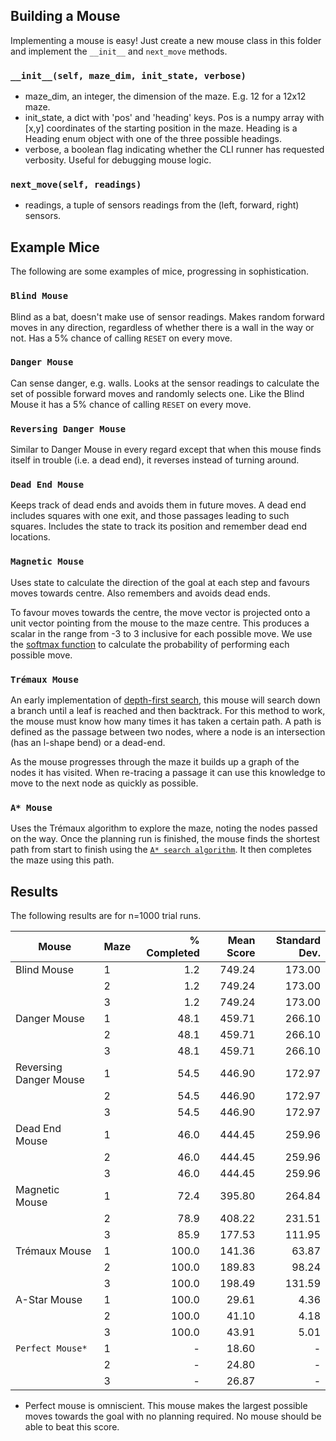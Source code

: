 ## Building a Mouse

Implementing a mouse is easy! Just create a new mouse class in this folder and implement the `__init__` and `next_move`
methods.

### `__init__(self, maze_dim, init_state, verbose)`

  - maze_dim, an integer, the dimension of the maze. E.g. 12 for a 12x12 maze.
  - init_state, a dict with 'pos' and 'heading' keys. Pos is a numpy array with [x,y] coordinates of the starting
    position in the maze. Heading is a Heading enum object with one of the three possible headings. 
  - verbose, a boolean flag indicating whether the CLI runner has requested verbosity. Useful for debugging mouse logic.

### `next_move(self, readings)`

  - readings, a tuple of sensors readings from the (left, forward, right) sensors. 

## Example Mice

The following are some examples of mice, progressing in sophistication.

### `Blind Mouse`

Blind as a bat, doesn't make use of sensor readings. Makes random forward moves in any direction, regardless of whether there is a wall in the way or not. Has a 5% chance of calling `RESET` on every move.

### `Danger Mouse`

Can sense danger, e.g. walls. Looks at the sensor readings to calculate the set of possible forward moves and randomly selects
one. Like the Blind Mouse it has a 5% chance of calling `RESET` on every move.

### `Reversing Danger Mouse`

Similar to Danger Mouse in every regard except that when this mouse finds itself in trouble (i.e. a dead end), it
reverses instead of turning around.

### `Dead End Mouse`

Keeps track of dead ends and avoids them in future moves. A dead end includes squares with one exit, and those passages leading to such squares. Includes the state to track its position and remember dead end locations.

### `Magnetic Mouse`

Uses state to calculate the direction of the goal at each step and favours moves towards centre. Also remembers and
avoids dead ends.

To favour moves towards the centre, the move vector is projected onto a unit vector pointing from the mouse to the maze
centre. This produces a scalar in the range from -3 to 3 inclusive for each possible move. We use the [softmax
function](https://en.wikipedia.org/wiki/Softmax_function) to calculate the probability of performing each possible move.

### `Trémaux Mouse`

An early implementation of [depth-first search](https://en.wikipedia.org/wiki/Depth-first_search), this mouse will search
down a branch until a leaf is reached and then backtrack. For this method to work, the mouse must know how many times it 
has taken a certain path. A path is defined as the passage between two nodes, where a node is an intersection (has an
l-shape bend) or a dead-end.

As the mouse progresses through the maze it builds up a graph of the nodes it has visited. When re-tracing a passage it
can use this knowledge to move to the next node as quickly as possible.

### `A* Mouse`

Uses the Trémaux algorithm to explore the maze, noting the nodes passed on the way. Once the planning run is finished,
the mouse finds the shortest path from start to finish using the [`A* search algorithm`](https://en.wikipedia.org/wiki/A*_search_algorithm). It then completes the maze using this path.

## Results

The following results are for n=1000 trial runs.

| Mouse                   | Maze  | % Completed   | Mean Score  | Standard Dev.   |
| ----------------------- | ----- | ------------: | ----------: | --------------: |
| Blind Mouse             | 1     | 1.2           | 749.24      | 173.00          |
|                         | 2     | 1.2           | 749.24      | 173.00          |
|                         | 3     | 1.2           | 749.24      | 173.00          |
| Danger Mouse            | 1     | 48.1          | 459.71      | 266.10          |
|                         | 2     | 48.1          | 459.71      | 266.10          |
|                         | 3     | 48.1          | 459.71      | 266.10          |
| Reversing Danger Mouse  | 1     | 54.5          | 446.90      | 172.97          | 
|                         | 2     | 54.5          | 446.90      | 172.97          | 
|                         | 3     | 54.5          | 446.90      | 172.97          | 
| Dead End Mouse          | 1     | 46.0          | 444.45      | 259.96          |
|                         | 2     | 46.0          | 444.45      | 259.96          |
|                         | 3     | 46.0          | 444.45      | 259.96          |
| Magnetic Mouse          | 1     | 72.4          | 395.80      | 264.84          |
|                         | 2     | 78.9          | 408.22      | 231.51          |
|                         | 3     | 85.9          | 177.53      | 111.95          |
| Trémaux Mouse           | 1     | 100.0         | 141.36      | 63.87           |
|                         | 2     | 100.0         | 189.83      | 98.24           |
|                         | 3     | 100.0         | 198.49      | 131.59          | 
| A-Star Mouse            | 1     | 100.0         | 29.61       | 4.36            |
|                         | 2     | 100.0         | 41.10       | 4.18            | 
|                         | 3     | 100.0         | 43.91       | 5.01            | 
| `Perfect Mouse*`        | 1     | -             | 18.60       | -               |
|                         | 2     | -             | 24.80       | -               |
|                         | 3     | -             | 26.87       | -               |

* Perfect mouse is omniscient. This mouse makes the largest possible moves towards the goal with no planning required. No mouse should be able to beat this score.
